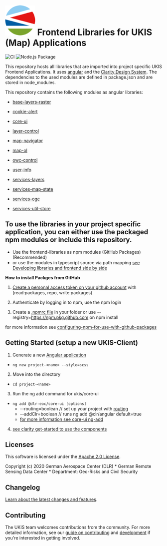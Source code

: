 <img src="projects/core-ui/schematics/ng-add/files/src/assets/icons/icon-96x96.png" alt="UKIS Logo"> Frontend Libraries for UKIS (Map) Applications
========================

![CI](https://github.com/dlr-eoc/ukis-frontend-libraries/workflows/CI/badge.svg)
![Node.js Package](https://github.com/dlr-eoc/ukis-frontend-libraries/workflows/Node.js%20Package/badge.svg?event=registry_package)




This repository hosts all libraries that are imported into project specific UKIS Frontend Applications. 
It uses [angular](https://angular.io/) and the [Clarity Design System](https://vmware.github.io/clarity/).
The dependencies to the used modules are defined in package.json and are stored in node_modules.  

This repository contains the following modules as angular libraries:

- [base-layers-raster](projects/base-layers-raster/README.md)
- [cookie-alert](projects/cookie-alert/README.md)
- [core-ui](projects/core-ui/README.md)
- [layer-control](projects/layer-control/README.md)
- [map-navigator](projects/map-navigator/README.md)
- [map-ol](projects/map-ol/README.md)
- [owc-control](projects/owc-control/README.md)
- [user-info](projects/user-info/README.md)

- [services-layers](projects/services-layers/README.md)
- [services-map-state](projects/services-map-state/README.md)
- [services-ogc](projects/services-ogc/README.md)
- [services-util-store](projects/services-util-store/README.md)




## To use the libraries in your project specific application, you can either use the packaged npm modules or include this repository.

- Use the frontend-libraries as npm modules (GitHub Packages) (Recommended)
- or use the modules in typescript source via path mapping [see Developing libraries and frontend side by side](DEVELOPMENT.md)


**How to install Packges from GitHub**

1. [Create a personal access token on your github account](https://help.github.com/en/github/authenticating-to-github/creating-a-personal-access-token-for-the-command-line) with (read:packages, repo, write:packages)

2. Authenticate by logging in to npm, use the npm login

3. Create a [.npmrc file](https://docs.npmjs.com/configuring-npm/npmrc.html) in your folder or use --registry=https://npm.pkg.github.com on npm install

for more information see [configuring-npm-for-use-with-github-packages](https://help.github.com/en/packages/using-github-packages-with-your-projects-ecosystem/configuring-npm-for-use-with-github-packages)




## Getting Started (setup a new UKIS-Client)

1. Generate a new [Angular application](https://angular.io/cli/new)
- `ng new project-<name> --style=scss`

2. Move into the directory
- `cd project-<name>`

3. Run the ng add command for ukis/core-ui

- `ng add @dlr-eoc/core-ui [options]` 
  - --routing=boolean // set up your project with [routing](https://angular.io/guide/router)
  - --addClr=boolean // runs ng add @clr/angular default=true
  - [for more information see core-ui ng-add](projects/core-ui/schematics/ng-add/schema.json)

4. [see clarity get-started to use the components](https://clarity.design/documentation/get-started)




## Licenses

This software is licensed under the [Apache 2.0 License](LICENSE).

Copyright (c) 2020 German Aerospace Center (DLR) * German Remote Sensing Data Center * Department: Geo-Risks and Civil Security




## Changelog

[Learn about the latest changes and features](CHANGELOG.md).




## Contributing

The UKIS team welcomes contributions from the community.
For more detailed information, see our [guide on contributing](CONTRIBUTING.md) and [development](DEVELOPMENT.md) if you're interested in getting involved.
